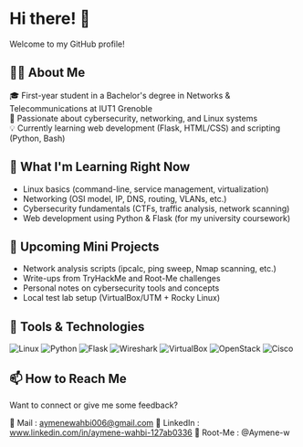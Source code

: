 # Hi there! 👋

Welcome to my GitHub profile!

## 👨‍🎓 About Me

🎓 First-year student in a Bachelor's degree in Networks & Telecommunications at IUT1 Grenoble  
🔐 Passionate about cybersecurity, networking, and Linux systems  
💡 Currently learning web development (Flask, HTML/CSS) and scripting (Python, Bash)

## 🧠 What I'm Learning Right Now

- Linux basics (command-line, service management, virtualization)
- Networking (OSI model, IP, DNS, routing, VLANs, etc.)
- Cybersecurity fundamentals (CTFs, traffic analysis, network scanning)
- Web development using Python & Flask (for my university coursework)

## 🧪 Upcoming Mini Projects

- Network analysis scripts (ipcalc, ping sweep, Nmap scanning, etc.)
- Write-ups from TryHackMe and Root-Me challenges
- Personal notes on cybersecurity tools and concepts
- Local test lab setup (VirtualBox/UTM + Rocky Linux)

## 🔧 Tools & Technologies

![Linux](https://img.shields.io/badge/Linux-FCC624?style=flat-square&logo=linux&logoColor=black)
![Python](https://img.shields.io/badge/Python-3776AB?style=flat-square&logo=python&logoColor=white)
![Flask](https://img.shields.io/badge/Flask-000000?style=flat-square&logo=flask&logoColor=white)
![Wireshark](https://img.shields.io/badge/Wireshark-1679A7?style=flat-square&logo=wireshark&logoColor=white)
![VirtualBox](https://img.shields.io/badge/VirtualBox-183A61?style=flat-square&logo=virtualbox&logoColor=white)
![OpenStack](https://img.shields.io/badge/OpenStack-EF2D5E?style=flat-square&logo=openstack&logoColor=white)
![Cisco](https://img.shields.io/badge/Cisco-1BA0D7?style=flat-square&logo=cisco&logoColor=white)

## 📫 How to Reach Me

Want to connect or give me some feedback?

📧 Mail : aymenewahbi006@gmail.com 
🔗 LinkedIn : www.linkedin.com/in/aymene-wahbi-127ab0336 
🐧 Root-Me : @Aymene-w 
